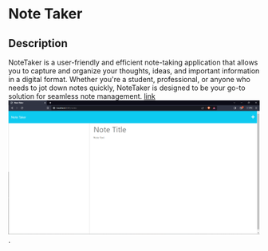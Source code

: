 # Note Taker

## Description

NoteTaker is a user-friendly and efficient note-taking application that allows you to capture and organize your thoughts, ideas, and important information in a digital format. Whether you're a student, professional, or anyone who needs to jot down notes quickly, NoteTaker is designed to be your go-to solution for seamless note management. [link](https://enigmatic-tundra-21842-7d50530a4917.herokuapp.com/) ![screenshot](./public/assets/css/Screenshot.png).
